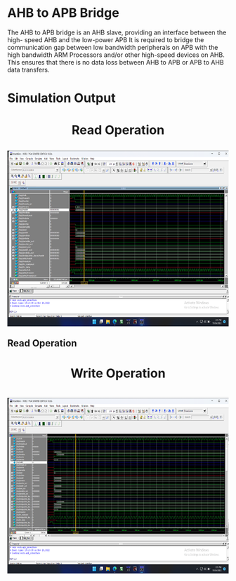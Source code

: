 # AHB to APB Bridge
The AHB to APB bridge is an AHB slave, providing an interface between the high- speed AHB and the low-power APB
It is required to bridge the communication gap between low bandwidth peripherals on APB with the high bandwidth ARM Processors and/or other high-speed devices on AHB. This ensures that there is no data loss between AHB to APB or APB to AHB data transfers.
# Simulation Output
<h1 align="center">Read Operation<h2>
<p >
  <div align="center" >
 <img width="640" height="400" src="https://github.com/Kanishk-K-U/AHB2APB/blob/master/images/read.png">
    </div>
</p>
Read Operation
<h1 align="center">Write Operation<h1>
<div align="center" >
 <img width="640" height="400" src="https://github.com/Kanishk-K-U/AHB2APB/blob/master/images/write.png">
    </div>
</p>
